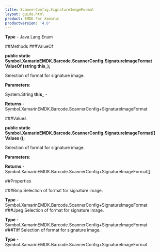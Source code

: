 ```yaml
---
title: ScannerConfig.SignatureImageFormat
layout: guide.html
product: EMDK For Xamarin 
productversion: '4.0' 
---
```



**Type** - Java.Lang.Enum

##Methods
###ValueOf

**public static Symbol.XamarinEMDK.Barcode.ScannerConfig.SignatureImageFormat ValueOf (string this_);**

Selection of format for signature image.

**Parameters:**

System.String **this_**  - 

**Returns** - Symbol.XamarinEMDK.Barcode.ScannerConfig+SignatureImageFormat

###Values

**public static Symbol.XamarinEMDK.Barcode.ScannerConfig.SignatureImageFormat[] Values ();**

Selection of format for signature image.

**Parameters:**

**Returns** - Symbol.XamarinEMDK.Barcode.ScannerConfig+SignatureImageFormat[]

##Properties

###Bmp
Selection of format for signature image.

**Type** - Symbol.XamarinEMDK.Barcode.ScannerConfig+SignatureImageFormat
###Jpeg
Selection of format for signature image.

**Type** - Symbol.XamarinEMDK.Barcode.ScannerConfig+SignatureImageFormat
###Tiff
Selection of format for signature image.

**Type** - Symbol.XamarinEMDK.Barcode.ScannerConfig+SignatureImageFormat
